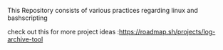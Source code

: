 This Repository consists of various practices regarding linux and bashscripting

check out this for more project ideas :https://roadmap.sh/projects/log-archive-tool
